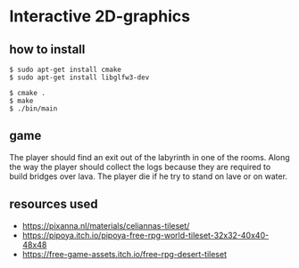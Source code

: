 # Interactive 2D-graphics

## how to install
```
$ sudo apt-get install cmake
$ sudo apt-get install libglfw3-dev

$ cmake .
$ make
$ ./bin/main
```

## game
The player should find an exit out of the labyrinth in one of the rooms.
Along the way the player should collect the logs 
because they are required to build bridges over lava. 
The player die if he try to stand on lave or on water.



## resources used
- https://pixanna.nl/materials/celiannas-tileset/
- https://pipoya.itch.io/pipoya-free-rpg-world-tileset-32x32-40x40-48x48
- https://free-game-assets.itch.io/free-rpg-desert-tileset
